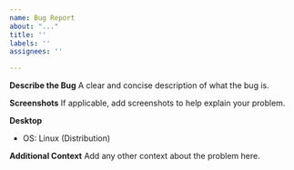 ```yaml
---
name: Bug Report
about: "..."
title: ''
labels: ''
assignees: ''

---
```


**Describe the Bug**
A clear and concise description of what the bug is.

**Screenshots**
If applicable, add screenshots to help explain your problem.

**Desktop**
 - OS: Linux (Distribution)

**Additional Context**
Add any other context about the problem here.
